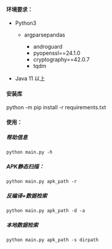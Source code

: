 #### 环境要求：

  * Python3

       * argparsepandas

          * androguard
          * pyopenssl==24.1.0
          * cryptography==42.0.7
          * tqdm

* Java 11 以上

#### 安装库

python -m pip install -r requirements.txt

#### 使用：

##### 帮助信息

```
python main.py -h
```

##### APK静态扫描：

```
python main.py apk_path -r
```

##### 反编译+数据检索

```
python main.py apk_path -d -a
```

##### 本地数据检索

```
python main.py apk_path -s dirpath
```



